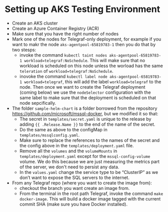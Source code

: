 # Setting up AKS Testing Environment

- Create an AKS cluster
- Create an Azure Container Registry (ACR)
- Make sure that you have the right number of nodes
- Mark one of the nodes for Telegraf-only deployment, for example if you want to makr the node `aks-agentpool-65819783-1` then you do that by two stesps:
    - invoke the command `kubectl taint nodes aks-agentpool-65819783-1 workload=telegraf:NoSchedule`. This will make sure that no workload is scheduled on this node unless the worload has the same `teleration` of `workload=telegraf:NoSchedule`.
    - inovoke the command `kubectl label node aks-agentpool-65819783-1 workload=telegraf`, this will add the label `workload=telegraf` to the node. Then once we want to create the Telegraf deployment (coming below) we use the `nodeSelector` configuration with the same label to make sure that the deployment is scheduled on that node sepcifically.
- The folder `sample-helm-chart` is a folder borrowed from the repository https://github.com/microsoft/mssql-docker, but we modified it so that:
    - The secret in `templates/secret.yaml` is unique to the release by adding `{{ .Release.Name }}` to the end of the name of the secret.
    - Do the same as above to the configMap in `templates/mssqlconfig.yaml`.
    - Make sure to replace the references to the names of the secret and the config above in the `templates/deployment.yaml` file.
    - Remove all the `volumes` and the `volumeMounts` in `templates/deployment.yaml` except for the `mssql-config-volume` volume. We do this because we are just measuring the metrics part of the server, we don't need to persist any data.
    - In the `values.yaml` change the service type to be “ClusterIP” as we don’t want to expose the SQL servers to the internet.
- From any Telegraf repo (where you want to create the image from):
    - checkout the branch you want create an image from.
    - From the terminal in the root path Telegraf, invoke the command `make docker-image`. This will build a docker image tagged with the current commit SHA (make sure you have Docker installed).
    

